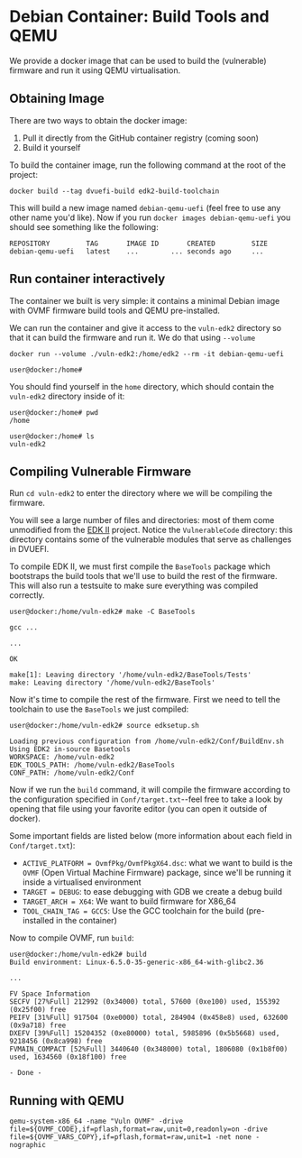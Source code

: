 # Debian Container: Build Tools and QEMU

We provide a docker image that can be used to build the (vulnerable) firmware and run it using QEMU virtualisation.

## Obtaining Image
There are two ways to obtain the docker image:

1. Pull it directly from the GitHub container registry (coming soon)
2. Build it yourself

To build the container image, run the following command at the root of the project:

``` console
docker build --tag dvuefi-build edk2-build-toolchain
```

This will build a new image named `debian-qemu-uefi` (feel free to use any other name you'd like).
Now if you run `docker images debian-qemu-uefi` you should see something like the following:

```
REPOSITORY         TAG       IMAGE ID       CREATED         SIZE
debian-qemu-uefi   latest    ...        ... seconds ago     ...
```

## Run container interactively
The container we built is very simple: it contains a minimal Debian image with OVMF firmware build tools and QEMU pre-installed.

We can run the container and give it access to the `vuln-edk2` directory so that it can build the firmware and run it.
We do that using `--volume`

```console
docker run --volume ./vuln-edk2:/home/edk2 --rm -it debian-qemu-uefi

user@docker:/home#
```

You should find yourself in the `home` directory, which should contain the `vuln-edk2` directory inside of it:

```console
user@docker:/home# pwd
/home

user@docker:/home# ls
vuln-edk2
```

## Compiling Vulnerable Firmware
Run `cd vuln-edk2` to enter the directory where we will be compiling the firmware.

You will see a large number of files and directories: most of them come unmodified from the [EDK II](https://github.com/tianocore/edk2/tree/edk2-stable202402) project.
Notice the `VulnerableCode` directory: this directory contains some of the vulnerable modules that serve as challenges in DVUEFI.

To compile EDK II, we must first compile the `BaseTools` package which bootstraps the build tools that we'll use to build the rest of the firmware.
This will also run a testsuite to make sure everything was compiled correctly.

```console
user@docker:/home/vuln-edk2# make -C BaseTools

gcc ...

...

OK

make[1]: Leaving directory '/home/vuln-edk2/BaseTools/Tests'
make: Leaving directory '/home/vuln-edk2/BaseTools'
```

Now it's time to compile the rest of the firmware.
First we need to tell the toolchain to use the `BaseTools` we just compiled:

```console
user@docker:/home/vuln-edk2# source edksetup.sh

Loading previous configuration from /home/vuln-edk2/Conf/BuildEnv.sh
Using EDK2 in-source Basetools
WORKSPACE: /home/vuln-edk2
EDK_TOOLS_PATH: /home/vuln-edk2/BaseTools
CONF_PATH: /home/vuln-edk2/Conf
```

Now if we run the `build` command, it will compile the firmware according to the configuration specified in `Conf/target.txt`--feel free to take a look by opening that file using your favorite editor (you can open it outside of docker).

Some important fields are listed below (more information about each field in `Conf/target.txt`):
- `ACTIVE_PLATFORM = OvmfPkg/OvmfPkgX64.dsc`: what we want to build is the `OVMF` (Open Virtual Machine Firmware) package, since we'll be running it inside a virtualised environment
- `TARGET = DEBUG`: to ease debugging with GDB we create a debug build
- `TARGET_ARCH = X64`: We want to build firmware for X86_64
- `TOOL_CHAIN_TAG = GCC5`: Use the GCC toolchain for the build (pre-installed in the container)

Now to compile OVMF, run `build`:

```console
user@docker:/home/vuln-edk2# build
Build environment: Linux-6.5.0-35-generic-x86_64-with-glibc2.36

...

FV Space Information
SECFV [27%Full] 212992 (0x34000) total, 57600 (0xe100) used, 155392 (0x25f00) free
PEIFV [31%Full] 917504 (0xe0000) total, 284904 (0x458e8) used, 632600 (0x9a718) free
DXEFV [39%Full] 15204352 (0xe80000) total, 5985896 (0x5b5668) used, 9218456 (0x8ca998) free
FVMAIN_COMPACT [52%Full] 3440640 (0x348000) total, 1806080 (0x1b8f00) used, 1634560 (0x18f100) free

- Done -
```

## Running with QEMU
```
qemu-system-x86_64 -name "Vuln OVMF" -drive file=${OVMF_CODE},if=pflash,format=raw,unit=0,readonly=on -drive file=${OVMF_VARS_COPY},if=pflash,format=raw,unit=1 -net none -nographic
```
